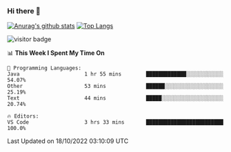 ### Hi there 👋

<!--
**Akelio-zhang/akelio-zhang** is a ✨ _special_ ✨ repository because its `README.md` (this file) appears on your GitHub profile.

Here are some ideas to get you started:

- 🔭 I’m currently working on ...
- 🌱 I’m currently learning ...
- 👯 I’m looking to collaborate on ...
- 🤔 I’m looking for help with ...
- 💬 Ask me about ...
- 📫 How to reach me: ...
- 😄 Pronouns: ...
- ⚡ Fun fact: ...
-->

[![Anurag's github stats](https://github-readme-stats.vercel.app/api?username=akelio-zhang&line_height=24&hide=contribs&show_icons=true&count_private=true)](https://github.com/anuraghazra/github-readme-stats)
[![Top Langs](https://github-readme-stats.vercel.app/api/top-langs/?username=akelio-zhang&card_width=240&layout=compact&hide=html)](https://github.com/anuraghazra/github-readme-stats)


![visitor badge](https://komarev.com/ghpvc/?username=akelio-zhang&label=PROFILE+VIEWS&style=for-the-badge)
<!--START_SECTION:waka-->
📊 **This Week I Spent My Time On** 

```text
💬 Programming Languages: 
Java                     1 hr 55 mins        █████████████░░░░░░░░░░░░   54.07% 
Other                    53 mins             ██████░░░░░░░░░░░░░░░░░░░   25.19% 
Text                     44 mins             █████░░░░░░░░░░░░░░░░░░░░   20.74%

🔥 Editors: 
VS Code                  3 hrs 33 mins       █████████████████████████   100.0%

```


 Last Updated on 18/10/2022 03:10:09 UTC
<!--END_SECTION:waka-->

